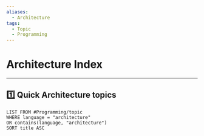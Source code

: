 ```yaml
---
aliases:
  - Architecture
tags:
  - Topic
  - Programming
---
```


# Architecture Index
---

## 1️⃣ Quick Architecture topics 
```dataview
LIST FROM #Programming/topic 
WHERE language = "architecture"
OR contains(language, "architecture")
SORT title ASC
```